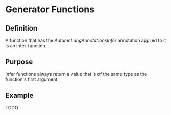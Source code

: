 # Generator Functions

## Definition

A function that has the $AutumnLangAnnotationsInfer$ annotation applied to it is an infer-function.

## Purpose 

Infer functions always return a value that is of the same type as the function's first argument.

## Example

TODO